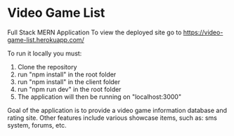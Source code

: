 # Video Game List
Full Stack MERN Application
To view the deployed site go to https://video-game-list.herokuapp.com/

To run it locally you must:
1. Clone the repository
2. run "npm install" in the root folder
3. run "npm install" in the client folder
4. run "npm run dev" in the root folder
5. The application will then be running on "localhost:3000"

Goal of the application is to provide a video game information database and rating site.
Other features include various showcase items, such as: sms system, forums, etc.

